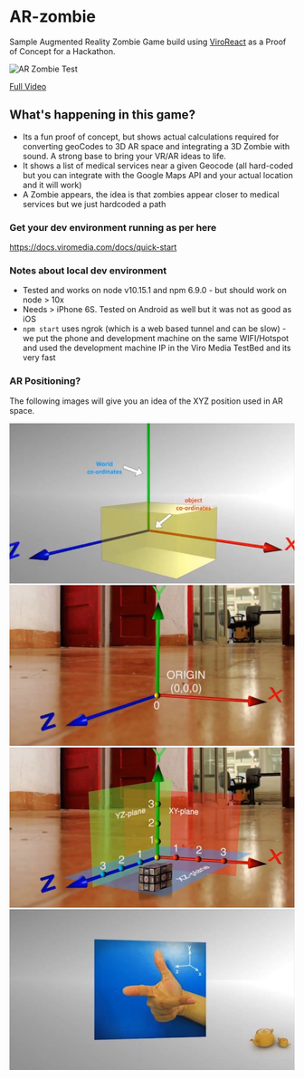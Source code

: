 # AR-zombie
Sample Augmented Reality Zombie Game build using [ViroReact](https://viromedia.com/viroreact) as a Proof of Concept for a Hackathon.

![AR Zombie Test](https://raw.githubusercontent.com/newbreedofgeek/AR-zombie/master/giphy.gif)

[Full Video](https://www.youtube.com/watch?v=S-Q_-jOotRY)

## What's happening in this game?
- Its a fun proof of concept, but shows actual calculations required for converting geoCodes to 3D AR space and integrating a 3D Zombie with sound. A strong base to bring your VR/AR ideas to life.
- It shows a list of medical services near a given Geocode (all hard-coded but you can integrate with the Google Maps API and your actual location and it will work)
- A Zombie appears, the idea is that zombies appear closer to medical services but we just hardcoded a path


### Get your dev environment running as per here
https://docs.viromedia.com/docs/quick-start

### Notes about local dev environment
- Tested and works on node v10.15.1 and npm 6.9.0 - but should work on node > 10x
- Needs > iPhone 6S. Tested on Android as well but it was not as good as iOS
- `npm start` uses ngrok (which is a web based tunnel and can be slow) - we put the phone and development machine on the same WIFI/Hotspot and used the development machine IP in the Viro Media TestBed and its very fast

### AR Positioning?
The following images will give you an idea of the XYZ position used in AR space.

![Image 1](https://raw.githubusercontent.com/newbreedofgeek/AR-zombie/master/1.jpg)
![Image 2](https://raw.githubusercontent.com/newbreedofgeek/AR-zombie/master/2.jpg)
![Image 3](https://raw.githubusercontent.com/newbreedofgeek/AR-zombie/master/3.jpg)
![Image 4](https://raw.githubusercontent.com/newbreedofgeek/AR-zombie/master/4.jpg)
